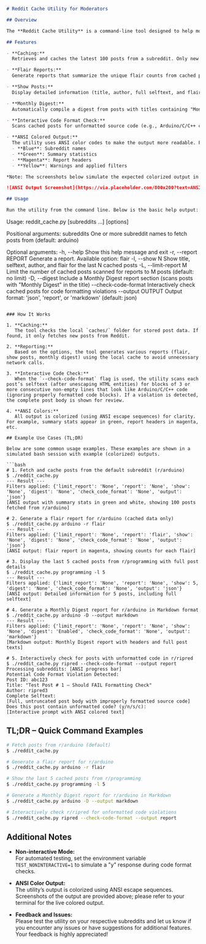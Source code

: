 ```markdown
# Reddit Cache Utility for Moderators

## Overview

The **Reddit Cache Utility** is a command-line tool designed to help moderators quickly fetch, cache, and analyze the latest posts from one or more subreddits. The tool minimizes network traffic by caching posts locally and provides various reports and an interactive code formatting check. This helps us easily identify posts that may need further review or formatting corrections.

## Features

- **Caching:**  
  Retrieves and caches the latest 100 posts from a subreddit. Only new posts are fetched on subsequent runs.

- **Flair Reports:**  
  Generate reports that summarize the unique flair counts from cached posts.

- **Show Posts:**  
  Display detailed information (title, author, full selftext, and flair) for a specified number of cached posts.

- **Monthly Digest:**  
  Automatically compile a digest from posts with titles containing "Monthly Digest".

- **Interactive Code Format Check:**  
  Scans cached posts for unformatted source code (e.g., Arduino/C/C++ code that isn’t properly fenced or indented). When a post is detected as a violation, the full, untruncated post body is printed, and you’re prompted to flag, skip, or cancel further checks.

- **ANSI Colored Output:**  
  The utility uses ANSI color codes to make the output more readable. For example:
  - **Blue**: Subreddit names  
  - **Green**: Summary statistics  
  - **Magenta**: Report headers  
  - **Yellow**: Warnings and applied filters

*Note: The screenshots below simulate the expected colorized output in the terminal.*

![ANSI Output Screenshot](https://via.placeholder.com/800x200?text=ANSI+Colored+Output+Screenshot)

## Usage

Run the utility from the command line. Below is the basic help output:


```

Usage: reddit_cache.py [subreddits ...] [options]

Positional arguments: subreddits One or more subreddit names to fetch posts from (default: arduino)

Optional arguments: -h, --help Show this help message and exit -r, --report REPORT Generate a report. Available option: flair -l, --show N Show title, selftext, author, and flair for the last N cached posts -L, --limit-report M Limit the number of cached posts scanned for reports to M posts (default: no limit) -D, --digest Include a Monthly Digest report section (scans posts with "Monthly Digest" in the title) --check-code-format Interactively check cached posts for code formatting violations --output OUTPUT Output format: 'json', 'report', or 'markdown' (default: json)

```

### How It Works

1. **Caching:**  
   The tool checks the local `caches/` folder for stored post data. If found, it only fetches new posts from Reddit.

2. **Reporting:**  
   Based on the options, the tool generates various reports (flair, show posts, monthly digest) using the local cache to avoid unnecessary network calls.

3. **Interactive Code Check:**  
   When the `--check-code-format` flag is used, the utility scans each post’s selftext (after unescaping HTML entities) for blocks of 3 or more consecutive non-empty lines that look like Arduino/C/C++ code (ignoring properly formatted code blocks). If a violation is detected, the complete post body is shown for review.

4. **ANSI Colors:**  
   All output is colorized (using ANSI escape sequences) for clarity. For example, summary stats appear in green, report headers in magenta, etc.

## Example Use Cases (TL;DR)

Below are some common usage examples. These examples are shown in a simulated bash session with example (colorized) outputs.

```bash
# 1. Fetch and cache posts from the default subreddit (r/arduino)
$ ./reddit_cache.py
--- Result ---
Filters applied: {'limit_report': 'None', 'report': 'None', 'show': 'None', 'digest': 'None', 'check_code_format': 'None', 'output': 'json'}
[ANSI output with summary stats in green and white, showing 100 posts fetched from r/arduino]

# 2. Generate a flair report for r/arduino (cached data only)
$ ./reddit_cache.py arduino -r flair
--- Result ---
Filters applied: {'limit_report': 'None', 'report': 'flair', 'show': 'None', 'digest': 'None', 'check_code_format': 'None', 'output': 'json'}
[ANSI output: flair report in magenta, showing counts for each flair]

# 3. Display the last 5 cached posts from r/programming with full post details
$ ./reddit_cache.py programming -l 5
--- Result ---
Filters applied: {'limit_report': 'None', 'report': 'None', 'show': 5, 'digest': 'None', 'check_code_format': 'None', 'output': 'json'}
[ANSI output: Detailed information for 5 posts, including full selftext]

# 4. Generate a Monthly Digest report for r/arduino in Markdown format
$ ./reddit_cache.py arduino -D --output markdown
--- Result ---
Filters applied: {'limit_report': 'None', 'report': 'None', 'show': 'None', 'digest': 'Enabled', 'check_code_format': 'None', 'output': 'markdown'}
[Markdown output: Monthly Digest report with headers and full post texts]

# 5. Interactively check for posts with unformatted code in r/ripred
$ ./reddit_cache.py ripred --check-code-format --output report
Processing subreddits: [ANSI progress bar]
Potential Code Format Violation Detected:
Post ID: abc123
Title: "Test Post # 1 – Should FAIL Formatting Check"
Author: ripred3
Complete Selftext:
[Full, untruncated post body with improperly formatted source code]
Does this post contain unformatted code? (y/n/s/c): 
[Interactive prompt with ANSI colored text]

```

## TL;DR – Quick Command Examples

```bash
# Fetch posts from r/arduino (default)
$ ./reddit_cache.py

# Generate a flair report for r/arduino
$ ./reddit_cache.py arduino -r flair

# Show the last 5 cached posts from r/programming
$ ./reddit_cache.py programming -l 5

# Generate a Monthly Digest report for r/arduino in Markdown
$ ./reddit_cache.py arduino -D --output markdown

# Interactively check r/ripred for unformatted code violations
$ ./reddit_cache.py ripred --check-code-format --output report

```

## Additional Notes

-   **Non-interactive Mode:**  
    For automated testing, set the environment variable `TEST_NONINTERACTIVE=1` to simulate a "y" response during code format checks.
    
-   **ANSI Color Output:**  
    The utility’s output is colorized using ANSI escape sequences. Screenshots of the output are provided above; please refer to your terminal for the live colored output.
    
-   **Feedback and Issues:**  
    Please test the utility on your respective subreddits and let us know if you encounter any issues or have suggestions for additional features. Your feedback is highly appreciated!
    

